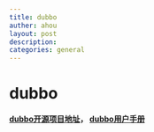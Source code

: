 ```yaml
---
title: dubbo
auther: ahou
layout: post
description: 
categories: general
---
```

# dubbo

**[dubbo开源项目地址](https://github.com/apache/dubbo)， [dubbo用户手册](https://dubbo.gitbooks.io/dubbo-user-book/)**

##